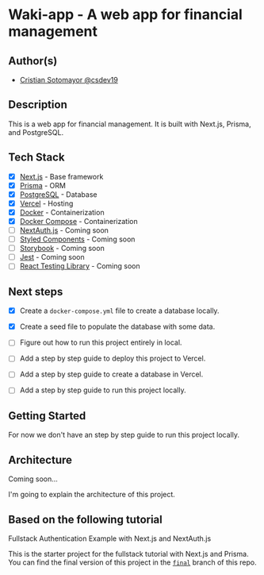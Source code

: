 # Waki-app - A web app for financial management

## Author(s)

- [Cristian Sotomayor @csdev19](https://github.com/csdev19)

## Description

This is a web app for financial management. It is built with Next.js, Prisma, and PostgreSQL.


## Tech Stack

- [x] [Next.js](https://nextjs.org/) - Base framework
- [x] [Prisma](https://www.prisma.io/) - ORM
- [x] [PostgreSQL](https://www.postgresql.org/) - Database
- [x] [Vercel](https://vercel.com/) - Hosting
- [x] [Docker](https://www.docker.com/) - Containerization
- [x] [Docker Compose](https://docs.docker.com/compose/) - Containerization
- [ ] [NextAuth.js](https://next-auth.js.org/) - Coming soon
- [ ] [Styled Components](https://styled-components.com/)  - Coming soon
- [ ] [Storybook](https://storybook.js.org/)  - Coming soon
- [ ] [Jest](https://jestjs.io/)  - Coming soon
- [ ] [React Testing Library](https://testing-library.com/docs/react-testing-library/intro/)  - Coming soon

## Next steps

- [x] Create a `docker-compose.yml` file to create a database locally.
- [x] Create a seed file to populate the database with some data.
- [ ] Figure out how to run this project entirely in local.
- [ ] Add a step by step guide to deploy this project to Vercel.
- [ ] Add a step by step guide to create a database in Vercel.
- [ ] Add a step by step guide to run this project locally.


## Getting Started

For now we don't have an step by step guide to run this project locally.

## Architecture

Coming soon...

I'm going to explain the architecture of this project.


## Based on the following tutorial

Fullstack Authentication Example with Next.js and NextAuth.js

This is the starter project for the fullstack tutorial with Next.js and Prisma. You can find the final version of this project in the [`final`](https://githyarub.com/prisma/blogr-nextjs-prisma/tree/final) branch of this repo.
